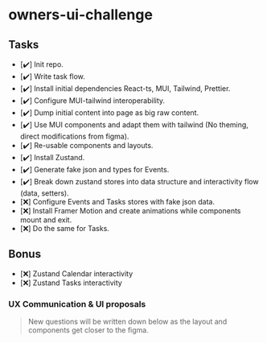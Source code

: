 # owners-ui-challenge

## Tasks

- [✔️] Init repo.
- [✔️] Write task flow.
- [✔️] Install initial dependencies React-ts, MUI, Tailwind, Prettier.
- [✔️] Configure MUI-tailwind interoperability.
- [✔️] Dump initial content into page as big raw content.
- [✔️] Use MUI components and adapt them with tailwind (No theming, direct modifications from figma).
- [✔️] Re-usable components and layouts.
- [✔️] Install Zustand.
- [✔️] Generate fake json and types for Events.
- [✔️] Break down zustand stores into data structure and interactivity flow (data, setters).
- [❌] Configure Events and Tasks stores with fake json data.
- [❌] Install Framer Motion and create animations while components mount and exit.
- [❌] Do the same for Tasks.

## Bonus

- [❌] Zustand Calendar interactivity
- [❌] Zustand Tasks interactivity

### UX Communication & UI proposals

> New questions will be written down below as the layout and components get closer to the figma.
